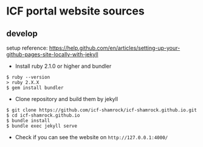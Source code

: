 # ICF portal website sources

## develop
setup
reference: https://help.github.com/en/articles/setting-up-your-github-pages-site-locally-with-jekyll

- Install ruby 2.1.0 or higher and bundler
```
$ ruby --version
> ruby 2.X.X
$ gem install bundler
```

- Clone repository and build them by jekyll
```
$ git clone https://github.com/icf-shamrock/icf-shamrock.github.io.git
$ cd icf-shamrock.github.io
$ bundle install
$ bundle exec jekyll serve
```

- Check if you can see the website on `http://127.0.0.1:4000/`
